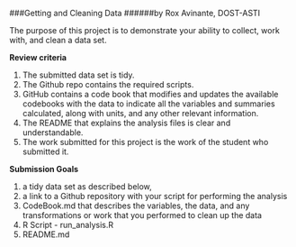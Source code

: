 ###Getting and Cleaning Data
######by Rox Avinante, DOST-ASTI

The purpose of this project is to demonstrate your ability to collect, work with, and clean a data set.

**Review criteria** 
1. The submitted data set is tidy.
1. The Github repo contains the required scripts.
1. GitHub contains a code book that modifies and updates the available codebooks with the data to indicate all the variables and summaries calculated, along with units, and any other relevant information.
1. The README that explains the analysis files is clear and understandable.
1. The work submitted for this project is the work of the student who submitted it.

**Submission Goals**
1. a tidy data set as described below, 
1. a link to a Github repository with your script for performing the analysis
1. CodeBook.md that describes the variables, the data, and any transformations or work that you performed to clean up the data
1. R Script - run_analysis.R
1. README.md 
